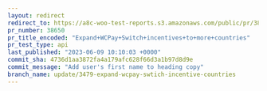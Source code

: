 ```yaml
---
layout: redirect
redirect_to: https://a8c-woo-test-reports.s3.amazonaws.com/public/pr/38650/api/index.html
pr_number: 38650
pr_title_encoded: "Expand+WCPay+Switch+incentives+to+more+countries"
pr_test_type: api
last_published: "2023-06-09 10:10:03 +0000"
commit_sha: 4736d1aa3872fa4a179afc628f66d3a1b97d8d9e
commit_message: "Add user's first name to heading copy"
branch_name: update/3479-expand-wcpay-swtich-incentive-countries
---
```

